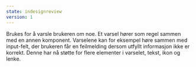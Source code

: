 ```yaml
---
state: indesignreview
version: 1
---
```

Brukes for å varsle brukeren om noe. Et varsel hører som regel sammen med en annen komponent. Varselene kan for eksempel høre sammen med input-felt, der brukeren får en feilmelding dersom utfyllt informasjon ikke er korrekt. Denne har nå støtte for flere elementer i varselet, tekst, ikon og lenke.
